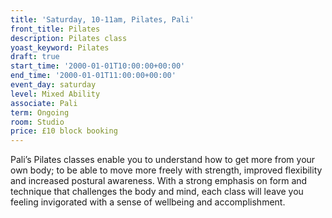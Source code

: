 ```yaml
---
title: 'Saturday, 10-11am, Pilates, Pali'
front_title: Pilates
description: Pilates class
yoast_keyword: Pilates
draft: true
start_time: '2000-01-01T10:00:00+00:00'
end_time: '2000-01-01T11:00:00+00:00'
event_day: saturday
level: Mixed Ability
associate: Pali
term: Ongoing
room: Studio
price: £10 block booking
---
```


Pali’s Pilates classes enable you to understand how to get more from your own body; to be able to move more freely with strength, improved flexibility and increased postural awareness. With a strong emphasis on form and technique that challenges the body and mind, each class will leave you feeling invigorated with a sense of wellbeing and accomplishment.
